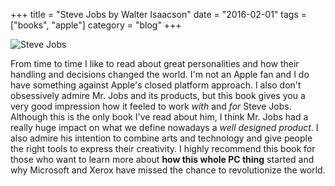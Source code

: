 +++
title = "Steve Jobs by Walter Isaacson"
date = "2016-02-01"
tags = ["books", "apple"]
category = "blog"
+++

![Steve Jobs](/posts/img/2016/d704a2159c59405830720a21211a90e6.jpg)

From time to time I like to read about great personalities and how their handling and decisions
changed the world. I'm not an Apple fan and I do have something against Apple's closed platform 
approach. I also don't obsessively admire Mr. Jobs and its products, but this book gives you a
very good impression how it feeled to work *with* and *for* Steve Jobs. Although this is the only
book I've read about him, I think Mr. Jobs had a really huge impact on what we define nowadays 
a *well designed product*. I also admire his intention to combine arts and technology and give
people the right tools to express their creativity. I highly recommend this book for those who 
want to learn more about **how this whole PC thing** started and why Microsoft and Xerox have missed
the chance to revolutionize the world.
